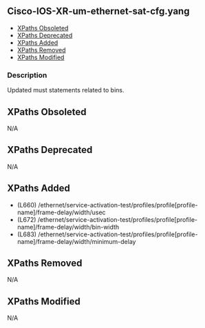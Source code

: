 ## Cisco-IOS-XR-um-ethernet-sat-cfg.yang

- [XPaths Obsoleted](#xpaths-obsoleted)
- [XPaths Deprecated](#xpaths-deprecated)
- [XPaths Added](#xpaths-added)
- [XPaths Removed](#xpaths-removed)
- [XPaths Modified](#xpaths-modified)

### Description

Updated must statements related to bins.

## XPaths Obsoleted

N/A

## XPaths Deprecated

N/A

## XPaths Added

- (L660)	/ethernet/service-activation-test/profiles/profile[profile-name]/frame-delay/width/usec
- (L672)	/ethernet/service-activation-test/profiles/profile[profile-name]/frame-delay/width/bin-width
- (L683)	/ethernet/service-activation-test/profiles/profile[profile-name]/frame-delay/width/minimum-delay

## XPaths Removed

N/A

## XPaths Modified

N/A

